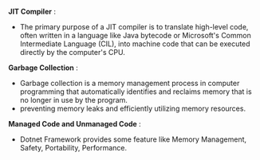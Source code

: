 **JIT Compiler** :
- The primary purpose of a JIT compiler is to translate high-level code, often written in a language like Java bytecode or Microsoft's Common Intermediate Language (CIL), into machine code that can be executed directly by the computer's CPU.

**Garbage Collection** :
- Garbage collection is a memory management process in computer programming that automatically identifies and reclaims memory that is no longer in use by the program.
- preventing memory leaks and efficiently utilizing memory resources.

**Managed Code and Unmanaged Code** :
- Dotnet Framework provides some feature like Memory Management, Safety, Portability, Performance.

